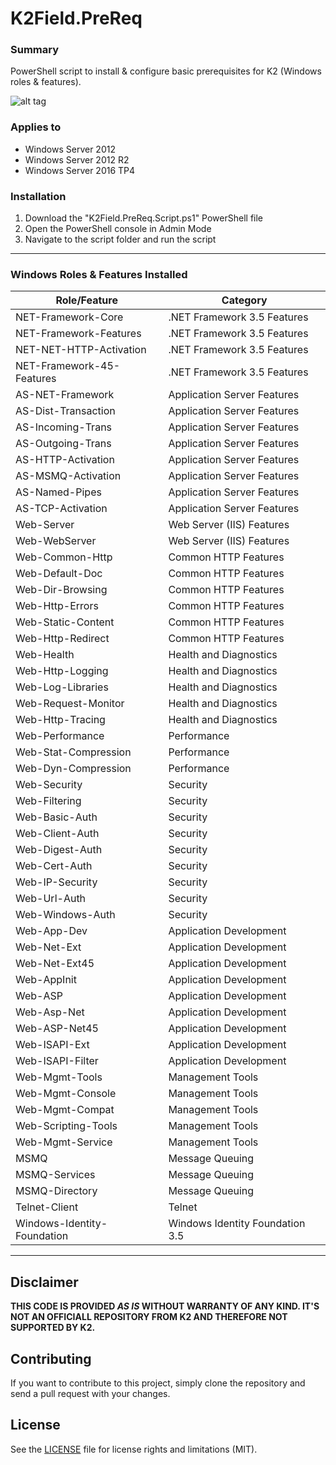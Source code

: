 # K2Field.PreReq #

### Summary ###
PowerShell script to install & configure basic prerequisites for K2 (Windows roles &amp; features).

![alt tag](http://timhuettemeister.com/wp-content/uploads/2015/09/2016_04_03_10_34_22_Administrator_Windows_PowerShell.jpg "K2Field.PreReq")

### Applies to ###
- Windows Server 2012
- Windows Server 2012 R2
- Windows Server 2016 TP4

### Installation ###
1. Download the "K2Field.PreReq.Script.ps1" PowerShell file
2. Open the PowerShell console in Admin Mode
3. Navigate to the script folder and run the script

----------

### Windows Roles & Features Installed ###
Role/Feature | Category
---------|---------
NET-Framework-Core | .NET Framework 3.5 Features
NET-Framework-Features | .NET Framework 3.5 Features
NET-NET-HTTP-Activation | .NET Framework 3.5 Features
NET-Framework-45-Features | .NET Framework 3.5 Features
AS-NET-Framework | Application Server Features
AS-Dist-Transaction | Application Server Features
AS-Incoming-Trans | Application Server Features
AS-Outgoing-Trans | Application Server Features
AS-HTTP-Activation | Application Server Features
AS-MSMQ-Activation | Application Server Features
AS-Named-Pipes | Application Server Features
AS-TCP-Activation | Application Server Features
Web-Server | Web Server (IIS) Features
Web-WebServer | Web Server (IIS) Features
Web-Common-Http | Common HTTP Features
Web-Default-Doc | Common HTTP Features
Web-Dir-Browsing | Common HTTP Features
Web-Http-Errors | Common HTTP Features
Web-Static-Content | Common HTTP Features
Web-Http-Redirect | Common HTTP Features
Web-Health | Health and Diagnostics
Web-Http-Logging | Health and Diagnostics
Web-Log-Libraries | Health and Diagnostics
Web-Request-Monitor | Health and Diagnostics
Web-Http-Tracing | Health and Diagnostics
Web-Performance | Performance
Web-Stat-Compression | Performance
Web-Dyn-Compression | Performance
Web-Security | Security
Web-Filtering | Security
Web-Basic-Auth | Security
Web-Client-Auth | Security
Web-Digest-Auth | Security
Web-Cert-Auth | Security
Web-IP-Security | Security
Web-Url-Auth | Security
Web-Windows-Auth | Security
Web-App-Dev | Application Development
Web-Net-Ext | Application Development
Web-Net-Ext45 | Application Development
Web-AppInit | Application Development
Web-ASP | Application Development
Web-Asp-Net | Application Development
Web-ASP-Net45 | Application Development
Web-ISAPI-Ext | Application Development
Web-ISAPI-Filter | Application Development
Web-Mgmt-Tools | Management Tools
Web-Mgmt-Console | Management Tools
Web-Mgmt-Compat | Management  Tools
Web-Scripting-Tools | Management Tools
Web-Mgmt-Service | Management Tools
MSMQ | Message Queuing
MSMQ-Services | Message Queuing
MSMQ-Directory | Message Queuing
Telnet-Client | Telnet
Windows-Identity-Foundation | Windows Identity Foundation 3.5

----------

## Disclaimer ##
**THIS CODE IS PROVIDED *AS IS* WITHOUT WARRANTY OF ANY KIND. IT'S NOT AN OFFICIALL REPOSITORY FROM K2 AND THEREFORE NOT SUPPORTED BY K2.**

## Contributing ##
If you want to contribute to this project, simply clone the repository and send a pull request with your changes.

## License ##
See the [LICENSE](LICENSE.md) file for license rights and limitations (MIT).